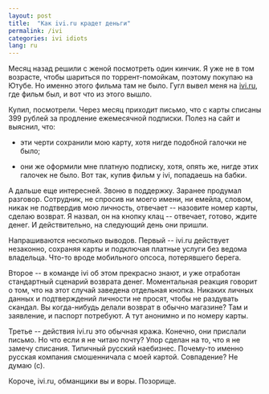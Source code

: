 ```yaml
---
layout: post
title:  "Как ivi.ru крадет деньги"
permalink: /ivi
categories: ivi idiots
lang: ru
---
```


[ivi]:https://www.ivi.ru/

Месяц назад решили с женой посмотреть один кинчик. Я уже не в том возрасте,
чтобы шариться по торрент-помойкам, поэтому покупаю на Ютубе. Но именно этого
фильма там не было. Гугл вывел меня на [ivi.ru][ivi], где фильм был, и вот что
из этого вышло.

Купил, посмотрели. Через месяц приходит письмо, что с карты списаны 399 рублей
за продление ежемесячной подписки. Полез на сайт и выяснил, что:

- эти черти сохранили мою карту, хотя нигде подобной галочки не было;

- они же оформили мне платную подписку, хотя, опять же, нигде этих галочек не
  было. Вот так, купив фильм у ivi, попадаешь на бабки.

А дальше еще интересней. Звоню в поддержку. Заранее продумал
разговор. Сотрудник, не спросив ни моего имени, ни емейла, словом, никак не
подтвердив мою личность, отвечает -- назовите номер карты, сделаю возврат. Я
назвал, он на кнопку клац -- отвечает, готово, ждите денег. И действительно, на
следующий день они пришли.

Напрашиваются несколько выводов. Первый -- ivi.ru действует незаконно, сохраняя
карты и подключая платные услуги без ведома владельца. Что-то вроде мобильного
опсоса, потерявшего берега.

Второе -- в команде ivi об этом прекрасно знают, и уже отработан стандартный
сценарий возврата денег. Моментальная реакция говорит о том, что на этот случай
заведена отдельная кнопка. Никаких личных данных и подтверждений личности не
просят, чтобы не раздувать скандал. Вы когда-нибудь делали возврат в обычно
магазине? Там и заявление, и паспорт потребуют. А тут анонимно и по номеру
карты.

Третье -- действия ivi.ru это обычная кража. Конечно, они прислали письмо. Но
что если я не читаю почту? Упор сделан на то, что я не замечу списания. Типичный
русский наебизнес. Почему-то именно русская компания смошенничала с моей
картой. Совпадение? Не думаю (с).

Короче, ivi.ru, обманщики вы и воры. Позорище.
